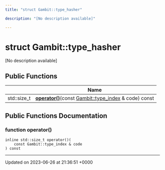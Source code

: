 ```yaml
---
title: "struct Gambit::type_hasher"

description: "[No description available]"

---
```


# struct Gambit::type_hasher



[No description available]

## Public Functions

|                | Name           |
| -------------- | -------------- |
| std::size_t | **[operator()](/documentation/code/classes/structgambit_1_1type__hasher/#function-operator)**(const [Gambit::type_index](/documentation/code/classes/structgambit_1_1type__index/) & code) const |

## Public Functions Documentation

### function operator()

```
inline std::size_t operator()(
    const Gambit::type_index & code
) const
```


-------------------------------

Updated on 2023-06-26 at 21:36:51 +0000